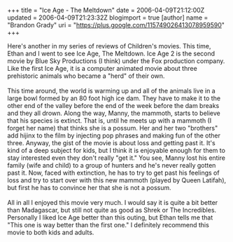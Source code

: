 +++
title = "Ice Age - The Meltdown"
date = 2006-04-09T21:12:00Z
updated = 2006-04-09T21:23:32Z
blogimport = true 
[author]
	name = "Brandon Grady"
	uri = "https://plus.google.com/115749026413078959590"
+++

Here's another in my series of reviews of Children's movies.  This time, Ethan and I went to see Ice Age, The Meltdown.  Ice Age 2 is the second movie by Blue Sky Productions (I think) under the Fox production company.  Like the first Ice Age, it is a computer animated movie about three prehistoric animals who became a "herd" of their own.<br /><br />This time around, the world is warming up and all of the animals live in a large bowl formed by an 80 foot high ice dam.  They have to make it to the other end of the valley before the end of the week before the dam breaks and they all drown.  Along the way, Manny, the mammoth, starts to believe that his species is extinct.  That is, until he meets up with a mammoth (I forget her name) that thinks she is a possum.  Her and her two "brothers" add hijinx to the film by injecting pop phrases and making fun of the other three.  Anyway, the gist of the movie is about loss and getting past it.  It's kind of a deep subject for kids, but I think it is enjoyable enough for them to stay interested even they don't really "get it."  You see, Manny lost his entire family (wife and child) to a group of hunters and he's never really gotten past it.  Now, faced with extinction, he has to try to get past his feelings of loss and try to start over with this new mammoth (played by Queen Latifah), but first he has to convince her that she is not a possum.<br /><br />All in all I enjoyed this movie very much.  I would say it is quite a bit better than Madagascar, but still not quite as good as Shrek or The Incredibles.  Personally I liked Ice Age better than this outing, but Ethan tells me that "This one is way better than the first one."  I definitely recommend this movie to both kids and adults.
